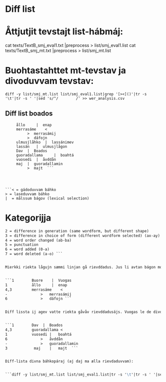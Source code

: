 

#  Diff list


# Åttjutjit tevstajt list-hábmáj:


cat texts/TextB_smj_eval1.txt |preprocess > list/smj_eval1.list
cat texts/TextB_smj_mt.txt |preprocess > list/smj_mt.list


# Buohtastahttet mt-tevstav ja divoduvvam tevstav:


```diff -y list/smj_mt.list list/smj_eval1.list|grep '[><]()'|tr -s '\t'|tr -s ' '|sed 's/^/        /' >> wer_analysis.csv ```


## Diff list boados


   ```  Buore	 |	Vuogas
        ållo	 |	enap
        merrasáme	 <
        	 >	merrasámij
        	 >	dáfojn
        ulmusjlåhko	 |	lassánimev
        lassán	 |	ulmusjlågon
        Dav	 |	Boados
        guoradallama	 |	boahtá
        vuosedi	 |	åvddån
        maj	 |	guoradallamin
        	 >	majt  ```




```< = gádoduvvam báhko
> = laseduvvam báhko
|  = målssum bágov (lexical selection)
```


#  Kategorijja


```1 = lexical selection
2 = difference in generation (same wordform, but different shape)
3 = difference in choice of form (different wordform selected) (ax-ay)
4 = word order changed (ab-ba)
5 = punctuation 
6 = word added (0-a)
7 = word deleted (a-o) ```


Mierkki riekta lågujn sæmmi linjan gå rievddadus. Jus li avtan bágon moadda rievddadusá laseduvvi divna lågå dan sæmmi linnjaj:


```1        Buore	 |	Vuogas
1           ållo	 |	enap  
4,3         merrasáme	 <
-        	 	>	merrasámij
6        	 	>	dáfojn ```


Diff lissta ij agev vatte riekta gåvåv rievddadusájs. Vuogas le de divodasstet diff listav vaj tjielggasap vuojnná jur mij la rievdaduvvam ja gåktu:


```1        Dav	 |	Boados
4,3         guoradallama <		
1           vuosedi |	boahtá
6               >	åvddån
-        		>	guoradallamin 
3            maj	|	majt  ```


Diff-lista divna báhkopáraj (aj daj ma ælla rievdaduvvam):


```diff -y list/smj_mt.list list/smj_eval1.list|tr -s '\t'|tr -s ' '|sed 's/^/        /' | see ```
